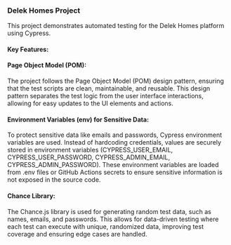 <h3>Delek Homes Project</h3>
This project demonstrates automated testing for the Delek Homes platform using Cypress.
<h4>Key Features:</h4>
<h4>Page Object Model (POM):</h4>
The project follows the Page Object Model (POM) design pattern, ensuring that the test scripts are clean, maintainable, and reusable. This design pattern separates the test logic from the user interface interactions, allowing for easy updates to the UI elements and actions.

<h4>Environment Variables (env) for Sensitive Data:</h4>
To protect sensitive data like emails and passwords, Cypress environment variables are used. Instead of hardcoding credentials, values are securely stored in environment variables (CYPRESS_USER_EMAIL, CYPRESS_USER_PASSWORD, CYPRESS_ADMIN_EMAIL, CYPRESS_ADMIN_PASSWORD). These environment variables are loaded from .env files or GitHub Actions secrets to ensure sensitive information is not exposed in the source code.

<h4>Chance Library:</h4>
The Chance.js library is used for generating random test data, such as names, emails, and passwords. This allows for data-driven testing where each test can execute with unique, randomized data, improving test coverage and ensuring edge cases are handled.
